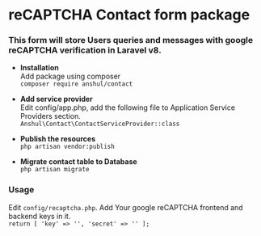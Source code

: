 # reCAPTCHA Contact form package

### This form will store Users queries and messages with google reCAPTCHA verification in Laravel v8.


* **Installation** \
Add package using composer<br />
`composer require anshul/contact` 

* **Add service provider**\
Edit config/app.php, add the following file to Application Service Providers section. \
`Anshul\Contact\ContactServiceProvider::class` 

* **Publish the resources** \
`php artisan vendor:publish` 

* **Migrate contact table to Database** \
`php artisan migrate`

### Usage
Edit `config/recaptcha.php`. Add Your google reCAPTCHA frontend and backend keys in it.  
`return [
    'key' => '',
    'secret' => ''
];`





 



